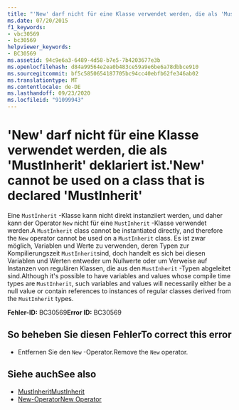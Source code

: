 ```yaml
---
title: "'New' darf nicht für eine Klasse verwendet werden, die als 'MustInherit' deklariert ist."
ms.date: 07/20/2015
f1_keywords:
- vbc30569
- bc30569
helpviewer_keywords:
- BC30569
ms.assetid: 94c9e6a3-6489-4d58-b7e5-7b4203677e3b
ms.openlocfilehash: d84a99564e2ea0b483ce59a9e6be6a78dbbce910
ms.sourcegitcommit: bf5c5850654187705bc94cc40ebfb62fe346ab02
ms.translationtype: MT
ms.contentlocale: de-DE
ms.lasthandoff: 09/23/2020
ms.locfileid: "91099943"
---
```

# <a name="new-cannot-be-used-on-a-class-that-is-declared-mustinherit"></a><span data-ttu-id="37e42-102">'New' darf nicht für eine Klasse verwendet werden, die als 'MustInherit' deklariert ist.</span><span class="sxs-lookup"><span data-stu-id="37e42-102">'New' cannot be used on a class that is declared 'MustInherit'</span></span>

<span data-ttu-id="37e42-103">Eine `MustInherit` -Klasse kann nicht direkt instanziiert werden, und daher kann der Operator `New` nicht für eine `MustInherit` -Klasse verwendet werden.</span><span class="sxs-lookup"><span data-stu-id="37e42-103">A `MustInherit` class cannot be instantiated directly, and therefore the `New` operator cannot be used on a `MustInherit` class.</span></span> <span data-ttu-id="37e42-104">Es ist zwar möglich, Variablen und Werte zu verwenden, deren Typen zur Kompilierungszeit `MustInherit`sind, doch handelt es sich bei diesen Variablen und Werten entweder um Nullwerte oder um Verweise auf Instanzen von regulären Klassen, die aus den `MustInherit` -Typen abgeleitet sind.</span><span class="sxs-lookup"><span data-stu-id="37e42-104">Although it's possible to have variables and values whose compile time types are `MustInherit`, such variables and values will necessarily either be a null value or contain references to instances of regular classes derived from the `MustInherit` types.</span></span>  
  
 <span data-ttu-id="37e42-105">**Fehler-ID:** BC30569</span><span class="sxs-lookup"><span data-stu-id="37e42-105">**Error ID:** BC30569</span></span>  
  
## <a name="to-correct-this-error"></a><span data-ttu-id="37e42-106">So beheben Sie diesen Fehler</span><span class="sxs-lookup"><span data-stu-id="37e42-106">To correct this error</span></span>  
  
- <span data-ttu-id="37e42-107">Entfernen Sie den `New` -Operator.</span><span class="sxs-lookup"><span data-stu-id="37e42-107">Remove the `New` operator.</span></span>  
  
## <a name="see-also"></a><span data-ttu-id="37e42-108">Siehe auch</span><span class="sxs-lookup"><span data-stu-id="37e42-108">See also</span></span>

- [<span data-ttu-id="37e42-109">MustInherit</span><span class="sxs-lookup"><span data-stu-id="37e42-109">MustInherit</span></span>](../language-reference/modifiers/mustinherit.md)
- [<span data-ttu-id="37e42-110">New-Operator</span><span class="sxs-lookup"><span data-stu-id="37e42-110">New Operator</span></span>](../language-reference/operators/new-operator.md)
